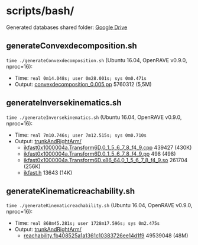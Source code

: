 # scripts/bash/

Generated databases shared folder: [Google Drive](https://drive.google.com/open?id=1rciTIe6PBdwD7wlEoS3ymiKYYTbrDcQw)

## generateConvexdecomposition.sh
`time ./generateConvexdecomposition.sh` (Ubuntu 16.04, OpenRAVE v0.9.0, nproc=16):
- Time: `real 0m14.048s; user 0m28.001s; sys 0m0.471s`
- Output: [convexdecomposition_0.005.pp](https://drive.google.com/open?id=1aoAnYYqi3b8g5s3vsYmriGfmBYQaVUqt) 5760312 (5,5M)

## generateInversekinematics.sh
`time ./generateInversekinematics.sh` (Ubuntu 16.04, OpenRAVE v0.9.0, nproc=16):
- Time: `real 7m10.746s; user 7m12.515s; sys 0m0.710s`
- Output: [trunkAndRightArm/](https://drive.google.com/open?id=1t3mljSRmtkJwPRcc_qseFWLjl0yQ7GVF)
    - [ikfast0x1000004a.Transform6D.0_1_5_6_7_8_f4_9.cpp](https://drive.google.com/open?id=1gTtphXjV26k7zN6QVneAeL04bchM8zuA) 439427 (430K)
    - [ikfast0x1000004a.Transform6D.0_1_5_6_7_8_f4_9.pp](https://drive.google.com/open?id=1WuMsEdfGXuJ0ny4DqAoXFHGhiznVAdyN) 498 (498)
    - [ikfast0x1000004a.Transform6D.x86_64.0_1_5_6_7_8_f4_9.so](https://drive.google.com/open?id=1HCoZBRzn6COciBfOfgXfqzys4GyPVLNm) 261704 (256K)
    - [ikfast.h](https://drive.google.com/open?id=1X7h3b5uQeFLAE_4V-x9L7VkesuXS7QUI) 13643 (14K)

## generateKinematicreachability.sh
`time ./generateKinematicreachability.sh` (Ubuntu 16.04, OpenRAVE v0.9.0, nproc=16):
- Time: `real 868m45.281s; user 1728m17.596s; sys 0m2.475s`
- Output: [trunkAndRightArm/](https://drive.google.com/open?id=1t3mljSRmtkJwPRcc_qseFWLjl0yQ7GVF)
    - [reachability.fb408525a1a1361c10383726ee14d1f9](https://drive.google.com/open?id=1it4y7Wd5KXKaBKR9BzSzaTb2wIafH5G4) 49539048 (48M)
